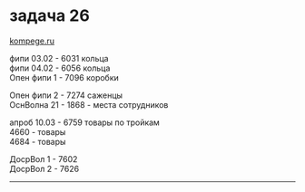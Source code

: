 # задача 26  

[kompege.ru](https://kompege.ru/)  

фипи 03.02 - 6031 кольца  
фипи 04.02 - 6056 кольца  
Опен фипи 1 - 7096 коробки  

Опен фипи 2 - 7274 саженцы  
ОснВолна 21 - 1868 - места сотрудников  

апроб 10.03 - 6759 товары по тройкам  
4660 - товары  
4684 - товары  

ДосрВол 1 - 7602  
ДосрВол 2 - 7626  

---  

